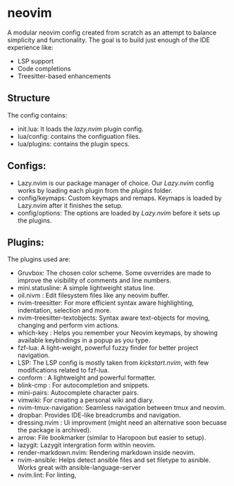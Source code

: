 # neovim

A modular neovim config created from scratch as an attempt to balance simplicity and functionality. 
The goal is to build just enough of the IDE experience like: 

- LSP support
- Code completions
- Treesitter-based enhancements

## Structure

The config contains: 
- init.lua: It loads the *lazy.nvim* plugin config.
- lua/config: contains the configuation files.
- lua/plugins: contains the plugin specs.

## Configs:

- Lazy.nvim is our package manager of choice. Our *Lazy.nvim* config works by loading each plugin from the *plugins* folder.
- config/keymaps: Custom keymaps and remaps. Keymaps is loaded by Lazy.nvim after it finishes the setup.
- config/options: The options are loaded by *Lazy.nvim* before it sets up the plugins. 

## Plugins:

The plugins used are:
- Gruvbox: The chosen color scheme. Some ovverrides are made to improve the visibility of comments and line numbers.
- mini.statusline: A simple lightweight status line.
- oil.nivm : Edit filesystem files like any neovim buffer.
- nvim-treesitter: For more efficient syntax aware highlighting, indentation, selection and more.
- nvim-treesitter-textobjects: Syntax aware text-objects for moving, changing and perform vim actions.
- which-key : Helps you remember your Neovim keymaps, by showing available keybindings in a popup as you type.
- fzf-lua: A light-weight, powerful fuzzy finder for better project navigation.
- LSP: The LSP config is mostly taken from *kickstart.nvim*, with few modifications related to fzf-lua.
- conform : A lightweight and powerful formatter.
- blink-cmp : For autocompletion and snippets.
- mini-pairs: Autocomplete character pairs.
- vimwiki: For creating a personal wiki and diary.
- nvim-tmux-navigation: Seamless navigation between tmux and neovim.
- dropbar: Provides IDE-like breadcrumbs and navigation.
- dressing.nvim : Ui improvment (might need an alternative soon becuase the package is archived).
- arrow: File bookmarker (similar to Haropoon but easier to setup).
- lazygit: Lazygit intergration form within neovim.
- render-markdown.nvim: Rendering markdown inside neovim. 
- nvim-ansible: Helps detect ansible files and set filetype to asnible. Works great with ansible-language-server
- nvim.lint: For linting,
